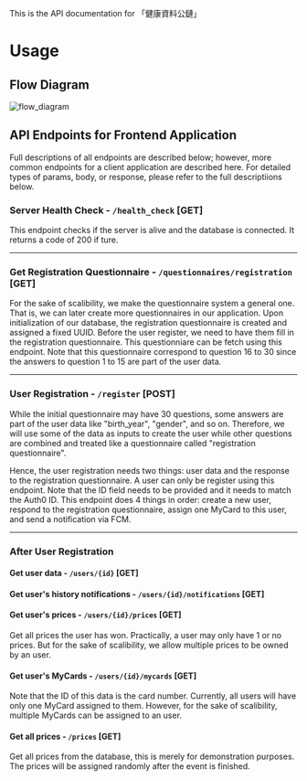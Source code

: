 This is the API documentation for 「健康資料公鏈」

# Usage

## Flow Diagram

![flow_diagram](https://cdn.discordapp.com/attachments/874556062815100940/1132920083174408222/App-.drawio.png)

## API Endpoints for Frontend Application

Full descriptions of all endpoints are described below; however, more common endpoints for a client application are described here. For detailed types of params, body, or response, please refer to the full descriptiions below.

### Server Health Check - `/health_check` [**GET**]

This endpoint checks if the server is alive and the database is connected. It returns a code of 200 if ture.

---

### Get Registration Questionnaire - `/questionnaires/registration` [**GET**]

For the sake of scalibility, we make the questionnaire system a general one. That is, we can later create more questionnaires in our application. Upon initialization of our database, the registration questionnaire is created and assigned a fixed UUID. Before the user register, we need to have them fill in the registration questionnaire. This questionniare can be fetch using this endpoint. Note that this questionnaire correspond to question 16 to 30 since the answers to question 1 to 15 are part of the user data.

---

### User Registration - `/register` [**POST**]

While the initial questionnaire may have 30 questions, some answers are part of the user data like "birth_year", "gender", and so on. Therefore, we will use some of the data as inputs to create the user while other questions are combined and treated like a questionnaire called "registration questionnaire".

Hence, the user registration needs two things: user data and the response to the registration questionnaire. A user can only be register using this endpoint. Note that the ID field needs to be provided and it needs to match the Auth0 ID. This endpoint does 4 things in order: create a new user, respond to the registration questionnaire, assign one MyCard to this user, and send a notification via FCM.

---

### After User Registration

#### Get user data - `/users/{id}` [**GET**]

#### Get user's history notifications - `/users/{id}/notifications` [**GET**]

#### Get user's prices - `/users/{id}/prices` [**GET**]

Get all prices the user has won. Practically, a user may only have 1 or no prices. But for the sake of scalibility, we allow multiple prices to be owned by an user.

#### Get user's MyCards - `/users/{id}/mycards` [**GET**]

Note that the ID of this data is the card number. Currently, all users will have only one MyCard assigned to them. However, for the sake of scalibility, multiple MyCards can be assigned to an user.

#### Get all prices - `/prices` [**GET**]

Get all prices from the database, this is merely for demonstration purposes. The prices will be assigned randomly after the event is finished.
